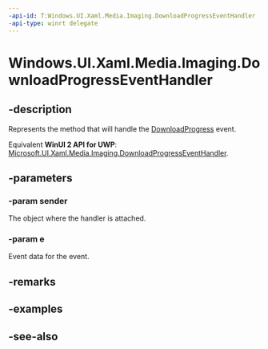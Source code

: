 ```yaml
---
-api-id: T:Windows.UI.Xaml.Media.Imaging.DownloadProgressEventHandler
-api-type: winrt delegate
---
```

<!-- Delegate syntax.
public delegate void DownloadProgressEventHandler(System.Object sender, Windows.UI.Xaml.Media.Imaging.DownloadProgressEventArgs e)
-->
# Windows.UI.Xaml.Media.Imaging.DownloadProgressEventHandler

## -description
Represents the method that will handle the [DownloadProgress](bitmapimage_downloadprogress.md) event.

Equivalent **WinUI 2 API for UWP**: [Microsoft.UI.Xaml.Media.Imaging.DownloadProgressEventHandler](/windows/winui/api/microsoft.ui.xaml.media.imaging.downloadprogresseventhandler).

## -parameters
### -param sender
The object where the handler is attached.

### -param e
Event data for the event.


## -remarks

## -examples

## -see-also
